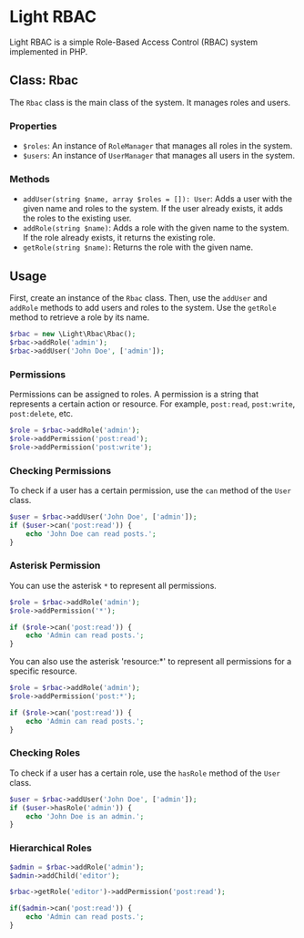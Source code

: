 # Light RBAC

Light RBAC is a simple Role-Based Access Control (RBAC) system implemented in PHP.

## Class: Rbac

The `Rbac` class is the main class of the system. It manages roles and users.

### Properties

- `$roles`: An instance of `RoleManager` that manages all roles in the system.
- `$users`: An instance of `UserManager` that manages all users in the system.

### Methods

- `addUser(string $name, array $roles = []): User`: Adds a user with the given name and roles to the system. If the user already exists, it adds the roles to the existing user.
- `addRole(string $name)`: Adds a role with the given name to the system. If the role already exists, it returns the existing role.
- `getRole(string $name)`: Returns the role with the given name.

## Usage

First, create an instance of the `Rbac` class. Then, use the `addUser` and `addRole` methods to add users and roles to the system. Use the `getRole` method to retrieve a role by its name.

```php
$rbac = new \Light\Rbac\Rbac();
$rbac->addRole('admin');
$rbac->addUser('John Doe', ['admin']);
```


### Permissions

Permissions can be assigned to roles. A permission is a string that represents a certain action or resource. For example, `post:read`, `post:write`, `post:delete`, etc.

```php
$role = $rbac->addRole('admin');
$role->addPermission('post:read');
$role->addPermission('post:write');
```

### Checking Permissions

To check if a user has a certain permission, use the `can` method of the `User` class.

```php
$user = $rbac->addUser('John Doe', ['admin']);
if ($user->can('post:read')) {
    echo 'John Doe can read posts.';
}
```

### Asterisk Permission

You can use the asterisk `*` to represent all permissions.

```php
$role = $rbac->addRole('admin');
$role->addPermission('*');

if ($role->can('post:read')) {
    echo 'Admin can read posts.';
}
```

You can also use the asterisk 'resource:*' to represent all permissions for a specific resource.

```php
$role = $rbac->addRole('admin');
$role->addPermission('post:*');

if ($role->can('post:read')) {
    echo 'Admin can read posts.';
}
```


### Checking Roles

To check if a user has a certain role, use the `hasRole` method of the `User` class.

```php
$user = $rbac->addUser('John Doe', ['admin']);
if ($user->hasRole('admin')) {
    echo 'John Doe is an admin.';
}
```

### Hierarchical Roles

```php
$admin = $rbac->addRole('admin');
$admin->addChild('editor');

$rbac->getRole('editor')->addPermission('post:read');

if($admin->can('post:read')) {
    echo 'Admin can read posts.';
}


```

